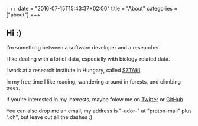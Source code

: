 +++
date = "2016-07-15T15:43:37+02:00"
title = "About"
categories = ["about"]
+++

## Hi :)

I'm something between a software developer and a researcher. 

I like dealing with a lot of data, especially with biology-related data.

I work at a research institute in Hungary, called [SZTAKI](http://www.sztaki.hu/en).

In my free time I like reading, wandering around in forests, and climbing trees.

If you're interested in my interests, maybe folow me on [Twitter](https://twitter.com/adorster) or [GitHub](https://github.com/ador).

You can also drop me an email, my address is "-ador-" at "proton-mail" plus ".ch", but leave out all the dashes :)
